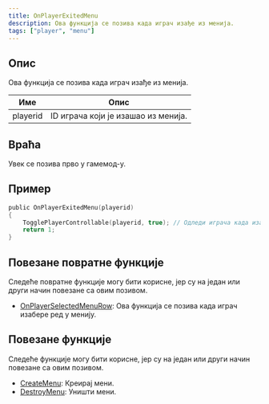 ```yaml
---
title: OnPlayerExitedMenu
description: Ова функција се позива када играч изађе из менија.
tags: ["player", "menu"]
---
```


## Опис

Ова функција се позива када играч изађе из менија.

| Име      | Опис                                      |
| -------- | ----------------------------------------- |
| playerid | ID играча који је изашао из менија.       |

## Враћа

Увек се позива прво у гамемод-у.

## Пример

```c
public OnPlayerExitedMenu(playerid)
{
    TogglePlayerControllable(playerid, true); // Одледи играча када изађе из менија.
    return 1;
}
```

## Повезане повратне функције

Следеће повратне функције могу бити корисне, јер су на један или други начин повезане са овим позивом.

- [OnPlayerSelectedMenuRow](OnPlayerSelectedMenuRow): Ова функција се позива када играч изабере ред у менију.

## Повезане функције

Следеће функције могу бити корисне, јер су на један или други начин повезане са овим позивом.

- [CreateMenu](../functions/CreateMenu): Креирај мени.
- [DestroyMenu](../functions/DestroyMenu): Уништи мени.
